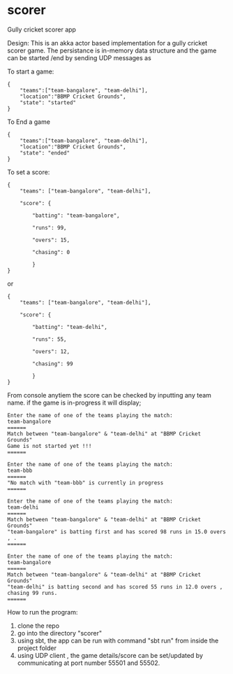 # scorer
Gully cricket scorer app


Design:
This is an akka actor based implementation for a gully cricket scorer game. The persistance is in-memory data structure and the game can be started /end by sending UDP messages as

To start a game:
```
{
	"teams":["team-bangalore", "team-delhi"],
	"location":"BBMP Cricket Grounds",
	"state": "started"
}
```
To End a game
```
{
	"teams":["team-bangalore", "team-delhi"],
	"location":"BBMP Cricket Grounds",
	"state": "ended"
}
```
To set a score:
```
{
    "teams": ["team-bangalore", "team-delhi"],

    "score": {

	    "batting": "team-bangalore",

	    "runs": 99,

	    "overs": 15,

	    "chasing": 0  

	    }
}
```
or
```
{
    "teams": ["team-bangalore", "team-delhi"],

    "score": {

	    "batting": "team-delhi",

	    "runs": 55,

	    "overs": 12,

	    "chasing": 99  

	    }
}
```

From console anytiem the score can be checked by inputting any team name. if the game is in-progress it will display;
```
Enter the name of one of the teams playing the match:
team-bangalore
======
Match between "team-bangalore" & "team-delhi" at "BBMP Cricket Grounds"
Game is not started yet !!!
======

Enter the name of one of the teams playing the match:
team-bbb
======
"No match with "team-bbb" is currently in progress
======

Enter the name of one of the teams playing the match:
team-delhi
======
Match between "team-bangalore" & "team-delhi" at "BBMP Cricket Grounds"
"team-bangalore" is batting first and has scored 98 runs in 15.0 overs , .
======

Enter the name of one of the teams playing the match:
team-bangalore
======
Match between "team-bangalore" & "team-delhi" at "BBMP Cricket Grounds"
"team-delhi" is batting second and has scored 55 runs in 12.0 overs , chasing 99 runs.
======
```

How to run the program:
1. clone the repo
2. go into the directory "scorer"
2. using sbt, the app can be run with command "sbt run" from inside the project folder
3. using UDP client , the game details/score can be set/updated by communicating at port number 55501 and 55502.

